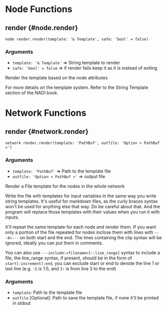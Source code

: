 # Node Functions
## render {#node.render}
```sig
node render.render(template: '& Template', safe: 'bool' = false)
```

### Arguments
- `template: '& Template'` => String template to render
- `safe: 'bool' = false` => if render fails keep it as it is instead of exiting

Render the template based on the node attributes

For more details on the template system. Refer to the String
Template section of the NADI book.
# Network Functions
## render {#network.render}
```sig
network render.render(template: 'PathBuf', outfile: 'Option < PathBuf >')
```

### Arguments
- `template: 'PathBuf'` => Path to the template file
- `outfile: 'Option < PathBuf >'` => output file

Render a File template for the nodes in the whole network

Write the file with templates for input variables in the same
way you write string templates. It's useful for markdown
files, as the curly braces syntax won't be used for anything
else that way. Do be careful about that. And the program will
replace those templates with their values when you run it with
inputs.

It'll repeat the same template for each node and render them.
If you want only a portion of the file repeated for nodes
inclose them with lines with `---8<---` on both start and the
end. The lines containing the clip syntax will be ignored,
ideally you can put them in comments.

You can also use `---include:<filename>[::line_range]` syntax to
include a file, the line_range syntax, if present, should be
in the form of `start[:increment]:end`, you can exclude start
or end to denote the line 1 or last line (e.g. `:5` is 1:5,
and `3:` is from line 3 to the end)

### Arguments
- `template`: Path to the template file
- `outfile` [Optional]: Path to save the template file, if none it'll be printed in stdout
